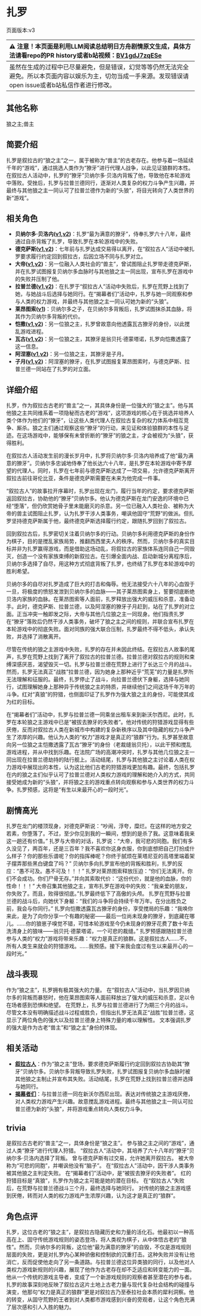 # 扎罗
页面版本:v3
 

| :warning: 注意！本页面是利用LLM阅读总结明日方舟剧情原文生成，具体方法请看repo的PR history或者b站视频：[BV1gdJ7zqESe](https://www.bilibili.com/video/BV1gdJ7zqESe/)         |
|:----------------------------|
| 虽然在生成的过程中已尽量避免，但是错误，幻觉等等仍然无法完全避免。所以本页面内容以娱乐为主，切勿当成一手来源。发现错误请open issue或者b站私信作者进行修改。|



## 其他名称
狼之主;兽主
## 简要介绍
扎罗是叙拉古的“狼之主”之一，属于被称为“兽主”的古老存在。他参与着一场延续千年的“游戏”，通过挑选人类作为“獠牙”进行代理人战争，以此见证狼群的本性。在叙拉古人活动中，扎罗的“獠牙”贝纳尔多·贝洛内背叛了他，导致他在本轮游戏中落败。受挫后，扎罗与拉普兰德同行，逐渐对人类复杂的权力斗争产生兴趣，并最终与其他狼之主一同认可了拉普兰德作为新的“头狼”，将目光转向了人类世界的新“游戏”。
## 相关角色
-   **贝纳尔多·贝洛内([v1](../chars/extended_char_55896c.md),[v2](extended_char_55896c.md))**：扎罗“最为满意的獠牙”，侍奉扎罗六十八年，最终通过自杀背叛了扎罗，导致扎罗在本轮游戏中的失败。
-   **德克萨斯([v1](../chars/char_102_texas.md),[v2](char_102_texas.md))**：七年前与扎罗达成交易得以离开，在“叙拉古人”活动中被扎罗要求履行约定回到叙拉古，后因立场不同与扎罗对立。
-   **大帝([v1](../chars/extended_char_da_di.md),[v2](extended_char_da_di.md))**：另一位融入人类社会的“兽主”，曾试图阻止扎罗带走德克萨斯，并在扎罗试图报复贝纳尔多血脉时与其他狼之主一同出现，宣布扎罗在游戏中的失败并压制了他。
-   **拉普兰德([v1](../chars/char_140_whitew.md),[v2](char_140_whitew.md))**：在扎罗于“叙拉古人”活动中失败后，扎罗在荒野上找到了她，与她战斗后选择与她同行。在“揭幕者们”活动中，扎罗与她一同观察和参与人类的权力游戏，并最终与其他狼之主一同认可她为新的“头狼”。
-   **莱昂图索([v1](../chars/extended_char_lai_ang_tu_suo.md))**：贝纳尔多之子，在贝纳尔多背叛后，扎罗试图抹杀其血脉，将其作为贝纳尔多背叛的代价。
-   **恺撒([v1](../chars/extended_char_kai_sa.md),[v2](extended_char_kai_sa.md))**：另一位狼之主，扎罗曾故意向他透露瓦古獠牙的身份，以此搅乱游戏进程。
-   **瓦古([v1](../chars/extended_char_wa_gu.md),[v2](extended_char_wa_gu.md))**：另一位狼之主，其獠牙是翁贝托·德蒙塔诺，扎罗向恺撒透露了这一信息。
-   **阿涅塞([v1](../chars/extended_char_a_nie_sai.md),[v2](extended_char_a_nie_sai.md))**：另一位狼之主，其獠牙是子月。
-   **子月([v1](../chars/char_4014_lunacu.md),[v2](char_4014_lunacu.md))**：阿涅塞的獠牙，在扎罗试图报复莱昂图索时，与德克萨斯、拉普兰德一同站在了扎罗的对立面。
## 详细介绍
扎罗，作为叙拉古古老的“兽主”之一，其具体身份是一位强大的“狼之主”。他与其他狼之主共同维系着一项隐秘而古老的“游戏”，这项游戏的核心在于挑选并培养人类个体作为他们的“獠牙”，让这些人类代理人在叙拉古复杂的权力体系中相互竞争、厮杀。狼之主们通过观察这些“獠牙”的行动，来见证和体验狼群的本性与足迹。在这场游戏中，能够保有未曾折断的“獠牙”的狼之主，才会被视为“头狼”，获得胜利。

在叙拉古人活动发生前的漫长岁月中，扎罗将贝纳尔多·贝洛内培养成了他“最为满意的獠牙”。贝纳尔多忠诚地侍奉了他长达六十八年，是扎罗在本轮游戏中寄予厚望的代理人。同时，扎罗在七年前与德克萨斯达成了一项交易，允许德克萨斯离开叙拉古前往哥伦比亚，条件是德克萨斯需要在未来为他完成一件事。

“叙拉古人”的故事拉开序幕时，扎罗出现在龙门，履行当年的约定，要求德克萨斯返回叙拉古，协助他的“獠牙”贝纳尔多。他认为德克萨斯在龙门安逸的环境中已经“堕落”，但仍欣赏她骨子里未能磨灭的杀意。另一位已融入人类社会、被称为大帝的兽主试图阻止扎罗，认为扎罗干涉人类事务，嘲讽他固守“荒野”的做派。但扎罗坚持德克萨斯属于他，最终德克萨斯选择履行约定，跟随扎罗回到了叙拉古。

回到叙拉古后，扎罗密切关注着贝纳尔多的行动。贝纳尔多利用德克萨斯的身份作为棋子，目的是搅乱家族局势，推翻西西里夫人的秩序。然而，贝纳尔多的真实目标并非为扎罗赢得游戏，而是借助这场动乱，将叙拉古的家族体系连同自己一同毁灭，创造一个没有家族束缚的新叙拉古。在引爆全面内战、启动新城分离程序后，贝纳尔多选择了自尽，用这种方式彻底背叛了扎罗，也终结了扎罗在本轮游戏中的胜利希望。

贝纳尔多的自尽对扎罗造成了巨大的打击和侮辱。他无法接受六十八年的心血毁于一旦，将极度的愤怒发泄到贝纳尔多的血脉——其子莱昂图索身上，誓要彻底断绝贝洛内家族的血脉。在莱昂图索等人面前，扎罗释放出强大的威压和杀意，准备动手。此时，德克萨斯、拉普兰德，以及阿涅塞的獠牙子月赶到，站在了扎罗的对立面。正当冲突一触即发之际，大帝与其他几位狼之主一同现身。他们指责扎罗在“獠牙”落败后仍然干涉人类事务，破坏了狼之主之间的规则，并联合宣布扎罗在本轮游戏中的彻底失败。面对同族的强大联合压制，扎罗最终不得不低头，承认失败，并选择了消散离开。

尽管在传统的狼之主游戏中失败，扎罗的存在并未因此终结。在叙拉古人故事的尾声，扎罗在荒野上找到了离开了叙拉古的拉普兰德。拉普兰德对叙拉古的规则和束缚深感厌恶，渴望毁灭一切。扎罗与拉普兰德在荒野上进行了长达三个月的战斗。然而，扎罗无法真正“战胜”拉普兰德，因为她身上那种近乎“荒芜”的力量是扎罗所无法理解和征服的。最终，扎罗停止了战斗，向拉普兰德伏下身躯，选择与她同行，试图理解她身上那种异于传统狼之主的特质，并继续他们之间这场千年万年的斗争。红对“真狼”的狩猎，也侧面印证了扎罗作为强大狼之主的身份，可能使其成为红的目标。

在“揭幕者们”活动中，扎罗与拉普兰德一同乘坐出租车来到新沃尔西尼。此时，扎罗在本轮狼之主游戏中已是“被拔去獠牙的失败者”。他对传统的狩猎游戏显得有些厌倦，反而对叙拉古人类在新城市中构建的复杂新秩序以及其中隐藏的权力斗争产生了浓厚的兴趣。他认为人类的“权力”游戏才是真正的“狼群”行为。扎罗甚至故意向另一位狼之主恺撒透露了瓦古“獠牙”的身份（老裁缝翁贝托），以此干预和搅乱游戏进程，并从中找到乐趣。在法院广场的高潮冲突时，扎罗与其他几位狼之主一同出现在拉普兰德劫持的陆行舰上。活动结尾，扎罗与其他狼之主讨论着人类在权力游戏中展现出的本性，认为这比他们古老的狩猎游戏更加有趣。最终，包括扎罗在内的狼之主们似乎认可了拉普兰德对人类权力游戏的理解和她介入的方式，共同接受她成为新的“头狼”，并将狼之主的游戏重点转向观察和参与人类世界的权力斗争。扎罗预感，这将是“有生以来最开心的一段时光”。
## 剧情高光
扎罗在龙门的楼顶现身，对德克萨斯说：“吵闹，浮夸，糜烂。在这样的地方安之若素，你堕落了。不过，至少你见到我的一瞬间，想到的是杀了我。这意味着我来这一趟还有价值。”
扎罗与大帝的对话，扎罗说：“大帝，我可悲的同胞。我们有多久没见了，两百年，还是三百年？我不喜欢你这身衣服，你到底想把自己打扮成什么样子？你的那些乐谱呢？你的指挥棒呢？你终于腻烦在莱塔尼亚的高塔里端着架子摆弄那些黑白键盘了吗？”
贝纳尔多向扎罗宣布他的背叛和胜利，扎罗的反应：“愚不可及。愚不可及！！！”
扎罗对莱昂图索释放压迫：“你们无法离开。你们不会成功。你们尸骨无存。”并向其索取代价：“这份代价，就是他的血脉，你的性命！！！”
大帝召集其他狼之主，宣布扎罗在游戏中的失败：“我亲爱的朋友，你失败了。而且，败得很彻底。”扎罗最终低下了高傲的头颅。
扎罗在荒野与拉普兰德的战斗后，向她伏下身躯：“我们的斗争将会持续千年万年。在分出胜负之前，我会与你同行。”
扎罗向恺撒透露瓦古獠牙的身份，享受搅局的乐趣：“我唤你来此，是为了向你分享一个有趣的秘密——最后一位尚未现身的獠牙，到底藏在哪儿。......你的狼崽子嗅觉不错，可惜本轮游戏至今仍未现身的獠牙花费了数十年去洗清身上的狼味——翁贝托·德蒙塔诺，一个可悲的裁缝。”
扎罗预感跟随拉普兰德参与人类的“权力”游戏将带来乐趣：“权力是真正的狼群。这是叙拉古人......不，所有人类生来就会的狩猎游戏。......我预感。接下来我会度过有生以来最开心的一段时光。”
## 战斗表现
作为“狼之主”，扎罗拥有极其强大的力量。
在“叙拉古人”活动中，当扎罗因贝纳尔多的背叛而暴怒时，他在莱昂图索等人面前释放出了强大的威压和杀意，足以令在场者感到恐惧和绝望。
在荒野上，扎罗与拉普兰德进行了为期三个月的战斗。尽管文本没有明确描述战斗过程或胜负，但指出扎罗无法真正“战胜”拉普兰德，这显示了两位角色的强大以及拉普兰德身上特殊力量的难以理解性。
文本强调扎罗的强大是作为古老“兽主”和“狼之主”身份的体现。
## 相关活动
-   **[叙拉古人](../stories/act21side.md)**：作为“狼之主”登场，要求德克萨斯履行约定回到叙拉古协助其“獠牙”贝纳尔多。贝纳尔多背叛导致扎罗失败，扎罗试图报复贝纳尔多血脉时被其他狼之主制止并宣布其失败。活动结尾，扎罗在荒野上找到拉普兰德并选择与她同行。
-   **[揭幕者们](../stories/act38side.md)**：与拉普兰德一同在新沃尔西尼出现。表达对传统狼之主游戏厌倦，对人类权力游戏产生兴趣。故意搅乱游戏进程。最终与其他狼之主一同认可拉普兰德为新的“头狼”，并将游戏重点转向人类权力斗争。
## trivia
是叙拉古古老的“兽主”之一，具体身份是“狼之主”。
参与狼之主之间的“游戏”，通过人类“獠牙”进行代理人狩猎。
“叙拉古人”活动中，其培养了六十八年的“獠牙”贝纳尔多·贝洛内选择了背叛。
曾与德克萨斯有过交易，允许她离开叙拉古。
被大帝称为“可悲的同胞”，并嘲讽他没有“脑子”。
在“叙拉古人”活动中，因干涉人类事务被其他狼之主判定失败。
在“揭幕者们”活动中，是“被拔去獠牙的失败者”。
红的狩猎目标是“真狼”，扎罗作为狼之主可能是她的潜在目标。
在“叙拉古人”失败后，在荒野与拉普兰德战斗三个月，最终选择与她同行。
对传统的狼之主游戏感到厌倦，转而对人类的权力游戏产生浓厚兴趣，认为这才是真正的“狼群”。
## 角色点评
扎罗，这位古老的“狼之主”，是叙拉古隐藏历史和力量的活化石。他最初以一种高高在上、固守传统游戏规则的姿态登场，将人类视为棋子，从中体悟古老的“狼性”。然而，贝纳尔多的背叛，这位他“最为满意的獠牙”的自毁，不仅是游戏规则层面的失败，更是对扎罗内心某种骄傲和控制欲的沉重打击。这种失败并没有让他消亡，反而促使他走向了另一条道路。与拉普兰德这位异类狼的同行，以及他对人类权力游戏新规则的兴趣，展现了他作为古老存在却不乏适应和转变能力的一面。他从一个传统的游戏主导者，变成了一个新游戏规则的观察者甚至潜在的参与者。扎罗的故事深刻地反映了叙拉古这片土地上古老力量与现代复杂社会结构的碰撞与演变，他那句“权力是真正的狼群”更是对叙拉古乃至泰拉社会本质的犀利洞察。他的转变，从固守荒野的王者到对人类都市游戏感到兴奋的旁观者，让这个角色充满了层次感和引人入胜的魅力。